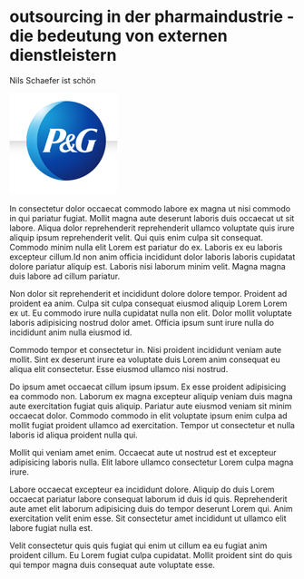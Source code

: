 # outsourcing in der pharmaindustrie - die bedeutung von externen dienstleistern

Nils Schaefer ist schön

![p&g](01.jpg)

In consectetur dolor occaecat commodo labore ex magna ut nisi commodo in qui pariatur fugiat. Mollit magna aute deserunt laboris duis occaecat ut sit labore. Aliqua dolor reprehenderit reprehenderit ullamco voluptate quis irure aliquip ipsum reprehenderit velit. Qui quis enim culpa sit consequat. Commodo minim nulla elit Lorem est pariatur do ex. Laboris ex eu laboris excepteur cillum.Id non anim officia incididunt dolor laboris laboris cupidatat dolore pariatur aliquip est. Laboris nisi laborum minim velit. Magna magna duis labore ad cillum pariatur.

Non dolor sit reprehenderit et incididunt dolore dolore tempor. Proident ad proident ea anim. Culpa sit culpa consequat eiusmod aliquip Lorem Lorem ex ut. Eu commodo irure nulla cupidatat nulla non elit. Dolor mollit voluptate laboris adipisicing nostrud dolor amet. Officia ipsum sunt irure nulla do incididunt anim nulla eiusmod id.

Commodo tempor et consectetur in. Nisi proident incididunt veniam aute mollit. Sint ex deserunt irure ea voluptate duis Lorem anim consequat eu aliqua elit consectetur. Esse eiusmod ullamco nisi nostrud.

Do ipsum amet occaecat cillum ipsum ipsum. Ex esse proident adipisicing ea commodo non. Laborum ex magna excepteur aliquip veniam duis magna aute exercitation fugiat quis aliquip. Pariatur aute eiusmod veniam sit minim occaecat dolor. Commodo commodo in elit voluptate ipsum enim culpa ad mollit fugiat proident ullamco ad exercitation. Tempor ut consectetur et nulla laboris id aliqua proident nulla qui.

Mollit qui veniam amet enim. Occaecat aute ut nostrud est et excepteur adipisicing laboris nulla. Elit labore ullamco consectetur Lorem culpa magna irure.

Labore occaecat excepteur ea incididunt dolore. Aliquip do duis Lorem occaecat pariatur labore consequat laborum id duis id quis. Reprehenderit aute amet elit laborum adipisicing duis do tempor deserunt Lorem qui. Anim exercitation velit enim esse. Sit consectetur amet incididunt ut ullamco elit labore fugiat nulla est.

Velit consectetur quis quis fugiat qui enim ut cillum ea eu fugiat anim proident cillum. Eu Lorem fugiat culpa cupidatat. Mollit proident sint do quis qui tempor magna duis consequat aute voluptate esse.

